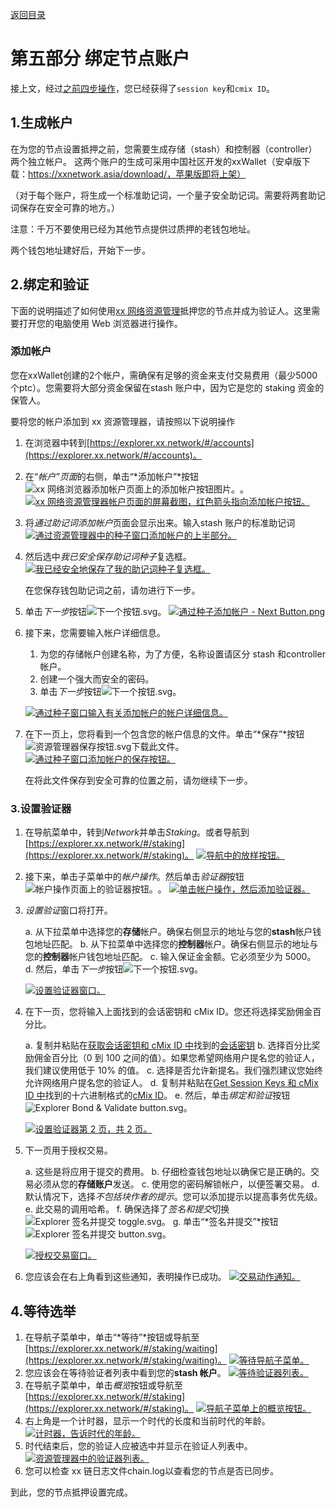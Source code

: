 [返回目录](README.md)

# 第五部分 绑定节点账户

接上文，经过[之前四步操作](/Build_node.md)，您已经获得了`session key`和`cmix ID`。

## 1.生成帐户

在为您的节点设置抵押之前，您需要生成存储（stash）和控制器（controller）两个独立帐户。
这两个账户的生成可采用中国社区开发的xxWallet（安卓版下载：https://xxnetwork.asia/download/，苹果版即将上架）

（对于每个账户，将生成一个标准助记词，一个量子安全助记词。需要将两套助记词保存在安全可靠的地方。）

注意：千万不要使用已经为其他节点提供过质押的老钱包地址。

两个钱包地址建好后，开始下一步。

## 2.绑定和验证

下面的说明描述了如何使用[xx 网络资源管理](https://explorer.xx.network/)抵押您的节点并成为验证人。这里需要打开您的电脑使用 Web 浏览器进行操作。

### 添加帐户

您在xxWallet创建的2个帐户，需确保有足够的资金来支付交易费用（最少5000个ptc）。您需要将大部分资金保留在stash 账户中，因为它是您的 staking 资金的保管人。

要将您的帐户添加到 xx 资源管理器，请按照以下说明操作

1. 在浏览器中转到[https://explorer.xx.network/#/accounts](https://explorer.xx.network/#/accounts)。
2. 在“*帐户”页面*的右侧，单击“*添加帐户”*按钮![xx 网络浏览器添加帐户页面上的添加帐户按钮图片。](https://xxnetwork.wiki/images/thumb/b/b3/Explorer_Add_account_button.svg/112px-Explorer_Add_account_button.svg.png)。
   [![xx 网络资源管理器帐户页面的屏幕截图，红色箭头指向添加帐户按钮。](https://xxnetwork.wiki/images/7/71/Xx_network_Explorer-_Account_Page.png)](https://xxnetwork.wiki/index.php/File:Xx_network_Explorer-_Account_Page.png)
3. 将*通过助记词添加帐户*页面会显示出来。输入stash 账户的标准助记词
   [![通过资源管理器中的种子窗口添加帐户的上半部分。](https://xxnetwork.wiki/images/a/ae/Add_an_Account_Via_Seed_-_Enter_Mnemonic_Seed_%28Top%29.png)](https://xxnetwork.wiki/index.php/File:Add_an_Account_Via_Seed_-_Enter_Mnemonic_Seed_(Top).png)
4. 然后选中*我已安全保存助记词种子*复选框。
   [![我已经安全地保存了我的助记词种子复选框。](https://xxnetwork.wiki/images/c/c4/Add_an_Account_Via_Seed_-_Checkbox.png)](https://xxnetwork.wiki/index.php/File:Add_an_Account_Via_Seed_-_Checkbox.png)
   
   在您保存钱包助记词之前，请勿进行下一步。
5. 单击*下一步*按钮![下一个按钮.svg](https://xxnetwork.wiki/images/thumb/d/d6/Next_Button.svg/63px-Next_Button.svg.png)。
   [![通过种子添加帐户 - Next Button.png](https://xxnetwork.wiki/images/3/33/Add_an_Account_Via_Seed_-_Next_Button.png)](https://xxnetwork.wiki/index.php/File:Add_an_Account_Via_Seed_-_Next_Button.png)
6. 接下来，您需要输入帐户详细信息。
   
   1. 为您的存储帐户创建名称，为了方便，名称设置请区分 stash 和controller帐户。
   2. 创建一个强大而安全的密码。
   3. 单击*下一步*按钮![下一个按钮.svg](https://xxnetwork.wiki/images/thumb/d/d6/Next_Button.svg/63px-Next_Button.svg.png)。
   
   [![通过种子窗口输入有关添加帐户的帐户详细信息。](https://xxnetwork.wiki/images/d/de/Add_an_Account_Via_Seed_-_Account_details.png)](https://xxnetwork.wiki/index.php/File:Add_an_Account_Via_Seed_-_Account_details.png)
7. 在下一页上，您将看到一个包含您的帐户信息的文件。单击“*保存”*按钮![资源管理器保存按钮.svg](https://xxnetwork.wiki/images/thumb/0/02/Explorer_Save_button.svg/62px-Explorer_Save_button.svg.png)下载此文件。
   [![通过种子窗口添加帐户的保存按钮。](https://xxnetwork.wiki/images/1/14/Add_an_Account_Via_Seed_-_Save.png)](https://xxnetwork.wiki/index.php/File:Add_an_Account_Via_Seed_-_Save.png)
   
   在将此文件保存到安全可靠的位置之前，请勿继续下一步。

### 3.设置验证器

1. 在导航菜单中，转到*Network*并单击*Staking*。或者导航到[https://explorer.xx.network/#/staking](https://explorer.xx.network/#/staking)。
   [![导航中的放样按钮。](https://xxnetwork.wiki/images/0/08/Explorer_-_Staking_Nav.png)](https://xxnetwork.wiki/index.php/File:Explorer_-_Staking_Nav.png)
2. 接下来，单击子菜单中的*帐户操作*。然后单击*验证器*按钮![帐户操作页面上的验证器按钮。](https://xxnetwork.wiki/images/thumb/9/97/Explorer_Validator_button.svg/90px-Explorer_Validator_button.svg.png)。
   [![单击帐户操作，然后添加验证器。](https://xxnetwork.wiki/images/9/9f/Explorer_-_Account_Actions%2C_Add_Validator.png)](https://xxnetwork.wiki/index.php/File:Explorer_-_Account_Actions,_Add_Validator.png)
3. *设置验证*窗口将打开。
   
   a. 从下拉菜单中选择您的**存储**帐户。确保右侧显示的地址与您的**stash**帐户钱包地址匹配。
   b. 从下拉菜单中选择您的**控制器**帐户。确保右侧显示的地址与您的**控制器**帐户钱包地址匹配。
   c. 输入保证金金额。它必须至少为 5000。
   d. 然后，单击*下一步*按钮![下一个按钮.svg](https://xxnetwork.wiki/images/thumb/d/d6/Next_Button.svg/63px-Next_Button.svg.png)。
   
   [![设置验证器窗口。](https://xxnetwork.wiki/images/0/0a/Explorer_-_Setup_Validator_1-2.png)](https://xxnetwork.wiki/index.php/File:Explorer_-_Setup_Validator_1-2.png)
4. 在下一页，您将输入上面找到的会话密钥和 cMix ID。您还将选择奖励佣金百分比。
   
   a. 复制并粘贴在[获取会话密钥和 cMix ID 中](https://xxnetwork.wiki/index.php/Staking_a_Node#Get_Session_Keys_and_cMix_ID)找到的[会话密钥](https://xxnetwork.wiki/index.php/Staking_a_Node#Get_Session_Keys_and_cMix_ID)
   b. 选择百分比奖励佣金百分比（0 到 100 之间的值）。如果您希望网络用户提名您的验证人，我们建议使用低于 10% 的值。
   c. 选择是否允许新提名。我们强烈建议您始终允许网络用户提名您的验证人。
   d. 复制并粘贴在[Get Session Keys 和 cMix ID 中](https://xxnetwork.wiki/index.php/Staking_a_Node#Get_Session_Keys_and_cMix_ID)找到的十六进制格式的[cMix ID](https://xxnetwork.wiki/index.php/Staking_a_Node#Get_Session_Keys_and_cMix_ID)。
   e. 然后，单击*绑定和验证*按钮![Explorer Bond & Validate button.svg](https://xxnetwork.wiki/images/thumb/c/c1/Explorer_Bond_%26_Validate_button.svg/135px-Explorer_Bond_%26_Validate_button.svg.png)。
   
   [![设置验证器第 2 页，共 2 页。](https://xxnetwork.wiki/images/3/32/Explorer_-_Setup_Validator_2-2.png)](https://xxnetwork.wiki/index.php/File:Explorer_-_Setup_Validator_2-2.png)
5. 下一页用于授权交易。
   
   a. 这些是将应用于提交的费用。
   b. 仔细检查钱包地址以确保它是正确的。交易必须从您的**存储账户**发送。
   c. 使用您的密码解锁帐户，以便签署交易。
   d. 默认情况下，选择*不包括块作者的提示*。您可以添加提示以提高事务优先级。
   e. 此交易的调用哈希。
   f. 确保选择了*签名和提交*切换![Explorer 签名并提交 toggle.svg](https://xxnetwork.wiki/images/thumb/0/00/Explorer_Sign_and_Submit_toggle.svg/158px-Explorer_Sign_and_Submit_toggle.svg.png)。
   g. 单击“*签名并提交”*按钮![Explorer 签名并提交 button.svg](https://xxnetwork.wiki/images/thumb/d/d0/Explorer_Sign_and_Submit_button.svg/136px-Explorer_Sign_and_Submit_button.svg.png)。
   
   [![授权交易窗口。](https://xxnetwork.wiki/images/2/2b/Explorer_-_Authorize_Transaction.png)](https://xxnetwork.wiki/index.php/File:Explorer_-_Authorize_Transaction.png)
6. 您应该会在右上角看到这些通知，表明操作已成功。
   [![交易动作通知。](https://xxnetwork.wiki/images/c/c0/Transaction_Action_Notification.png)](https://xxnetwork.wiki/index.php/File:Transaction_Action_Notification.png)

## 4.等待选举

1. 在导航子菜单中，单击“*等待”*按钮或导航至[https://explorer.xx.network/#/staking/waiting](https://explorer.xx.network/#/staking/waiting)。
   [![等待导航子菜单。](https://xxnetwork.wiki/images/0/00/Explorer_-_Waiting_Submenu_Nav.png)](https://xxnetwork.wiki/index.php/File:Explorer_-_Waiting_Submenu_Nav.png)
2. 您应该会在等待验证者列表中看到您的**stash 帐户**。
   [![等待验证器列表。](https://xxnetwork.wiki/images/c/c2/Waiting_Validators.png)](https://xxnetwork.wiki/index.php/File:Waiting_Validators.png)
3. 在导航子菜单中，单击*概览*按钮或导航至[https://explorer.xx.network/#/staking](https://explorer.xx.network/#/staking)。
   [![导航子菜单上的概览按钮。](https://xxnetwork.wiki/images/1/19/Explorer_-_Overview_Submenu_Nav.png)](https://xxnetwork.wiki/index.php/File:Explorer_-_Overview_Submenu_Nav.png)
4. 右上角是一个计时器，显示一个时代的长度和当前时代的年龄。
   [![计时器，告诉时代的年龄。](https://xxnetwork.wiki/images/b/bd/Era_Timer.png)](https://xxnetwork.wiki/index.php/File:Era_Timer.png)
5. 时代结束后，您的验证人应被选中并显示在验证人列表中。
   [![资源管理器中的验证器列表。](https://xxnetwork.wiki/images/1/17/Explorer_-_List_of_Validators.png)](https://xxnetwork.wiki/index.php/File:Explorer_-_List_of_Validators.png)
6. 您可以检查 xx 链日志文件chain.log以查看您的节点是否已同步。

到此，您的节点抵押设置完成。

